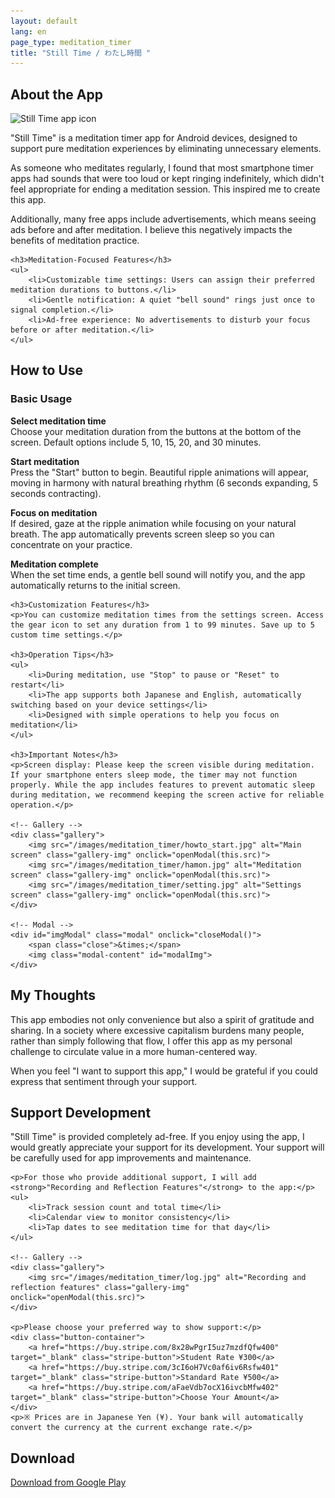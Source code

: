 ```yaml
---
layout: default
lang: en
page_type: meditation_timer
title: "Still Time / わたし時間 "
---
```


<!-- About the App -->
<section id="about">
    <h2>About the App</h2>
    <img src="/images/meditation_timer/meditation_timer_icon.png" alt="Still Time app icon" class="app-icon">
    <p>"Still Time" is a meditation timer app for Android devices, designed to support pure meditation experiences by eliminating unnecessary elements.</p>
    <p>As someone who meditates regularly, I found that most smartphone timer apps had sounds that were too loud or kept ringing indefinitely, which didn't feel appropriate for ending a meditation session. This inspired me to create this app.</p>
    <p>Additionally, many free apps include advertisements, which means seeing ads before and after meditation. I believe this negatively impacts the benefits of meditation practice.</p>

    <h3>Meditation-Focused Features</h3>
    <ul>
        <li>Customizable time settings: Users can assign their preferred meditation durations to buttons.</li>
        <li>Gentle notification: A quiet "bell sound" rings just once to signal completion.</li>
        <li>Ad-free experience: No advertisements to disturb your focus before or after meditation.</li>
    </ul>
</section>

<!-- How to Use -->
<section id="how-to-use">
    <h2>How to Use</h2>
    <h3>Basic Usage</h3>
    <p><strong>Select meditation time</strong><br>Choose your meditation duration from the buttons at the bottom of the screen. Default options include 5, 10, 15, 20, and 30 minutes.</p>
    <p><strong>Start meditation</strong><br>Press the "Start" button to begin. Beautiful ripple animations will appear, moving in harmony with natural breathing rhythm (6 seconds expanding, 5 seconds contracting).</p>
    <p><strong>Focus on meditation</strong><br>If desired, gaze at the ripple animation while focusing on your natural breath. The app automatically prevents screen sleep so you can concentrate on your practice.</p>
    <p><strong>Meditation complete</strong><br>When the set time ends, a gentle bell sound will notify you, and the app automatically returns to the initial screen.</p>

    <h3>Customization Features</h3>
    <p>You can customize meditation times from the settings screen. Access the gear icon to set any duration from 1 to 99 minutes. Save up to 5 custom time settings.</p>

    <h3>Operation Tips</h3>
    <ul>
        <li>During meditation, use "Stop" to pause or "Reset" to restart</li>
        <li>The app supports both Japanese and English, automatically switching based on your device settings</li>
        <li>Designed with simple operations to help you focus on meditation</li>
    </ul>

    <h3>Important Notes</h3>
    <p>Screen display: Please keep the screen visible during meditation. If your smartphone enters sleep mode, the timer may not function properly. While the app includes features to prevent automatic sleep during meditation, we recommend keeping the screen active for reliable operation.</p>

    <!-- Gallery -->
    <div class="gallery">
        <img src="/images/meditation_timer/howto_start.jpg" alt="Main screen" class="gallery-img" onclick="openModal(this.src)">
        <img src="/images/meditation_timer/hamon.jpg" alt="Meditation screen" class="gallery-img" onclick="openModal(this.src)">
        <img src="/images/meditation_timer/setting.jpg" alt="Settings screen" class="gallery-img" onclick="openModal(this.src)">
    </div>

    <!-- Modal -->
    <div id="imgModal" class="modal" onclick="closeModal()">
        <span class="close">&times;</span>
        <img class="modal-content" id="modalImg">
    </div>
</section>

<!-- My Thoughts -->
<section id="my-thoughts">
    <h2>My Thoughts</h2>
    <p>This app embodies not only convenience but also a spirit of gratitude and sharing. In a society where excessive capitalism burdens many people, rather than simply following that flow, I offer this app as my personal challenge to circulate value in a more human-centered way.</p>
    <p>When you feel "I want to support this app," I would be grateful if you could express that sentiment through your support.</p>
</section>

<!-- Support Development -->
<section id="support">
    <h2>Support Development</h2>
    <p>"Still Time" is provided completely ad-free. If you enjoy using the app, I would greatly appreciate your support for its development. Your support will be carefully used for app improvements and maintenance.</p>

    <p>For those who provide additional support, I will add <strong>"Recording and Reflection Features"</strong> to the app:</p>
    <ul>
        <li>Track session count and total time</li>
        <li>Calendar view to monitor consistency</li>
        <li>Tap dates to see meditation time for that day</li>
    </ul>

    <!-- Gallery -->
    <div class="gallery">
        <img src="/images/meditation_timer/log.jpg" alt="Recording and reflection features" class="gallery-img" onclick="openModal(this.src)">
    </div>

    <p>Please choose your preferred way to show support:</p>
    <div class="button-container">
        <a href="https://buy.stripe.com/8x28wPgrI5uz7mzdfQfw400" target="_blank" class="stripe-button">Student Rate ¥300</a>
        <a href="https://buy.stripe.com/3cI6oH7Vc0af6iv6Rsfw401" target="_blank" class="stripe-button">Standard Rate ¥500</a>
        <a href="https://buy.stripe.com/aFaeVdb7ocX16ivcbMfw402" target="_blank" class="stripe-button">Choose Your Amount</a>
    </div>
    <p>※ Prices are in Japanese Yen (¥). Your bank will automatically convert the currency at the current exchange rate.</p>
</section>

<!-- Download -->
<section id="download">
    <h2>Download</h2>
    <a href="#" class="detail-link">Download from Google Play</a>
</section>

<!-- Modal Script -->
<script>
    function openModal(src) {
        document.getElementById("imgModal").style.display = "block";
        document.getElementById("modalImg").src = src;
    }
    function closeModal() {
        document.getElementById("imgModal").style.display = "none";
    }
</script>